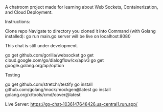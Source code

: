A chatroom project made for learning about Web Sockets, Containerization, and Cloud Deployment.

Instructions:

Clone repo
Navigate to directory you cloned it into
Command (with Golang installed): go run main.go
server will be live on localhost:8080

This chat is still under development.

go get github.com/gorilla/websocket
go get cloud.google.com/go/dialogflow/cx/apiv3
go get google.golang.org/api/option

Testing

go get github.com/stretchr/testify
go install github.com/golang/mock/mockgen@latest
go install golang.org/x/tools/cmd/cover@latest

Live Server:
https://go-chat-1036147648426.us-central1.run.app/